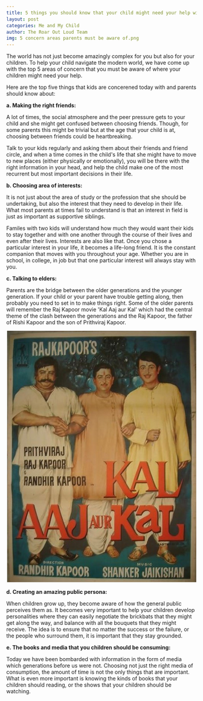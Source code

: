 ```yaml
---
title: 5 things you should know that your child might need your help with
layout: post
categories: Me and My Child
author: The Roar Out Loud Team
img: 5 concern areas parents must be aware of.png
---
```


The world has not just become amazingly complex for you but also for your children. To help your child navigate the modern world, we have come up with the top 5 areas of concern that you must be aware of where your children might need your help.

Here are the top five things that kids are concerened today with and parents should know about:

**a. Making the right friends:**

A lot of times, the social atmosphere and the peer pressure gets to your child and she might get confused between choosing friends. Though, for some parents this might be trivial but at the age that your child is at, choosing between friends could be heartbreaking. 

Talk to your kids regularly and asking them about their friends and friend circle, and when a time comes in the child's life that she might have to move to new places (either physically or emotionally), you will be there with the right information in your head, and help the child make one of the most recurrent but most important decisions in their life.

**b. Choosing area of interests:**

It is not just about the area of study or the profession that she should be undertaking, but also the interest that they need to develop in their life. What most parents at times fail to understand is that an interest in field is just as important as supportive siblings. 

Familes with two kids will understand how much they would want their kids to stay together and with one another through the course of their lives and even after their lives. Interests are also like that. Once you chose a particular interest in your life, it becomes a life-long friend. It is the constant companion that moves with you throughout your age. Whether you are in school, in college, in job but that one particular interest will always stay with you.

**c. Talking to elders:**

Parents are the bridge between the older generations and the younger generation. If your child or your parent have trouble getting along, then probably you need to set in to make things right. Some of the older parents will remember the Raj Kapoor movie 'Kal Aaj aur Kal' which had the central theme of the clash between the generations and the Raj Kapoor, the father of Rishi Kapoor and the son of Prithviraj Kapoor.

<center><img src="/Df4Hl_lXcAAwiPn.jpg" > </center>


**d. Creating an amazing public persona:**

When children grow up, they become aware of how the general public perceives them as. It becomes very important to help your children develop personalities where they can easily negotiate the brickbats that they might get along the way, and balance with all the bouquets that they might receive. The idea is to ensure that no matter the success or the failure, or the people who surround them, it is important that they stay grounded.

**e. The books and media that you children should be consuming:**

Today we have been bombarded with information in the form of media which generations before us were not. Choosing not just the right media of consumption, the amount of time is not the only things that are important. What is even more important is knowing the kinds of books that your children should reading, or the shows that your children should be watching.